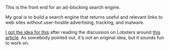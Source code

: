 This is the front end for an ad-blocking search engine.

My goal is to build a search engine that returns useful and relevant links to web sites without user-hostile advertising, tracking, and malware.

[I got the idea for this](https://lobste.rs/s/5bi46y/against_increasingly_user_hostile_web#c_6gurvj) after reading the discussion on Lobsters around [this article](https://www.neustadt.fr/essays/against-a-user-hostile-web/).  As somebody pointed out, it's not an original idea, but it sounds fun to work on.
